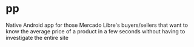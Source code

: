 pp
==

Native Android app for those Mercado Libre's buyers/sellers that want to know the average price of a product in a few seconds without having to investigate the entire site
